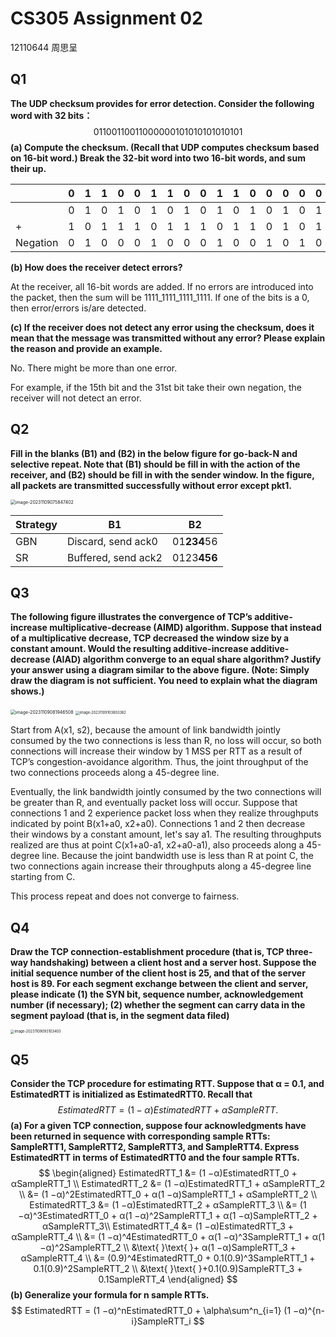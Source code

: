 # CS305 Assignment 02

12110644 周思呈

## Q1

**The UDP checksum provides for error detection. Consider the following word with 32 bits：**
$$
01100110011000000101010101010101
$$
**(a) Compute the checksum. (Recall that UDP computes checksum based on 16-bit word.) Break the 32-bit word into two 16-bit words, and sum their up.**

|          | 0    | 1    | 1    | 0    | 0    | 1    | 1    | 0    | 0    | 1    | 1    | 0    | 0    | 0    | 0    | 0    |
| -------- | ---- | ---- | ---- | ---- | ---- | ---- | ---- | ---- | ---- | ---- | ---- | ---- | ---- | ---- | ---- | ---- |
|          | 0    | 1    | 0    | 1    | 0    | 1    | 0    | 1    | 0    | 1    | 0    | 1    | 0    | 1    | 0    | 1    |
| +        | 1    | 0    | 1    | 1    | 1    | 0    | 1    | 1    | 1    | 0    | 1    | 1    | 0    | 1    | 0    | 1    |
| Negation | 0    | 1    | 0    | 0    | 0    | 1    | 0    | 0    | 0    | 1    | 0    | 0    | 1    | 0    | 1    | 0    |

**(b) How does the receiver detect errors?**

At the receiver, all 16-bit words are added. If no errors are introduced into the packet, then the sum will be 1111_1111_1111_1111. If one of the bits is a 0, then error/errors is/are detected.

**(c) If the receiver does not detect any error using the checksum, does it mean that the message was transmitted without any error? Please explain the reason and provide an example.**

No. There might be more than one error.

For example, if the 15th bit and the 31st bit take their own negation, the receiver will not detect an error.

## Q2

**Fill in the blanks (B1) and (B2) in the below figure for go-back-N and selective repeat. Note that (B1) should be fill in with the action of the receiver, and (B2) should be fill in with the sender window. In the figure, all packets are transmitted successfully without error except pkt1.**

<img src="/Users/zhousicheng/Library/Application Support/typora-user-images/image-20231109075847402.png" alt="image-20231109075847402" style="zoom:50%;" />

| Strategy | B1                  | B2          |
| -------- | ------------------- | ----------- |
| GBN      | Discard, send ack0  | 01**234**56 |
| SR       | Buffered, send ack2 | 0123**456** |

## Q3

**The following figure illustrates the convergence of TCP’s additive-increase multiplicative-decrease (AIMD) algorithm. Suppose that instead of a multiplicative decrease, TCP decreased the window size by a constant amount. Would the resulting additive-increase additive-decrease (AIAD) algorithm converge to an equal share algorithm? Justify your answer using a diagram similar to the above figure. (Note: Simply draw the diagram is not sufficient. You need to explain what the diagram shows.)**

<img src="/Users/zhousicheng/Library/Application Support/typora-user-images/image-20231109081946508.png" alt="image-20231109081946508" style="zoom:50%;" />

<img src="/Users/zhousicheng/Library/Application Support/typora-user-images/image-20231109103803382.png" alt="image-20231109103803382" style="zoom:40%;" />

Start from A(x1, s2), because the amount of link bandwidth jointly consumed by the two connections is less than R, no loss will occur, so both connections will increase their window by 1 MSS per RTT as a result of TCP’s congestion-avoidance algorithm. Thus, the joint throughput of the two connections proceeds along a 45-degree line.

Eventually, the link bandwidth jointly consumed by the two connections will be greater than R, and eventually packet loss will occur. Suppose that connections 1 and 2 experience packet loss when they realize throughputs indicated by point B(x1+a0, x2+a0). Connections 1 and 2 then decrease their windows by a constant amount, let's say a1. The resulting throughputs realized are thus at point C(x1+a0-a1, x2+a0-a1), also proceeds along a 45-degree line. Because the joint bandwidth use is less than R at point C, the two connections again increase their throughputs along a 45-degree line starting from C.

This process repeat and does not converge to fairness.

## Q4

**Draw the TCP connection-establishment procedure (that is, TCP three-way handshaking) between a client host and a server host. Suppose the initial sequence number of the client host is 25, and that of the server host is 89. For each segment exchange between the client and server, please indicate (1) the SYN bit, sequence number, acknowledgement number (if necessary); (2) whether the segment can carry data in the segment payload (that is, in the segment data filed)**

<img src="/Users/zhousicheng/Library/Application Support/typora-user-images/image-20231109093103403.png" alt="image-20231109093103403" style="zoom:40%;" />

## Q5

**Consider the TCP procedure for estimating RTT. Suppose that α = 0.1, and EstimatedRTT is initialized as EstimatedRTT0. Recall that**
$$
EstimatedRTT = (1 −α)EstimatedRTT + αSampleRTT.
$$
**(a) For a given TCP connection, suppose four acknowledgments have been returned in sequence with corresponding sample RTTs: SampleRTT1, SampleRTT2, SampleRTT3, and SampleRTT4. Express EstimatedRTT in terms of EstimatedRTT0 and the four sample RTTs.**
$$
\begin{aligned}
EstimatedRTT_1 &= (1 −α)EstimatedRTT_0 + αSampleRTT_1 \\
EstimatedRTT_2 &= (1 −α)EstimatedRTT_1 + αSampleRTT_2 \\
&= (1 −α)^2EstimatedRTT_0 + α(1 −α)SampleRTT_1 + αSampleRTT_2 \\
EstimatedRTT_3 &= (1 −α)EstimatedRTT_2 + αSampleRTT_3 \\
&= (1 −α)^3EstimatedRTT_0 + α(1 −α)^2SampleRTT_1 + α(1 −α)SampleRTT_2 + αSampleRTT_3\\
EstimatedRTT_4 &= (1 −α)EstimatedRTT_3 + αSampleRTT_4 \\
&= (1 −α)^4EstimatedRTT_0 + α(1 −α)^3SampleRTT_1 + α(1 −α)^2SampleRTT_2 \\
&\text{ }\text{ }+ α(1 −α)SampleRTT_3 + αSampleRTT_4 \\
&= (0.9)^4EstimatedRTT_0 + 0.1(0.9)^3SampleRTT_1 + 0.1(0.9)^2SampleRTT_2 \\
&\text{ }\text{ }+0.1(0.9)SampleRTT_3 + 0.1SampleRTT_4
\end{aligned}
$$
**(b) Generalize your formula for n sample RTTs.**
$$
EstimatedRTT = (1 −α)^nEstimatedRTT_0 + \alpha\sum^n_{i=1} (1 −α)^{n-i}SampleRTT_i
$$
